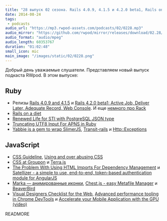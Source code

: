 ```yaml
---
title: "28 выпуск 02 сезона. Rails 4.0.9, 4.1.5 и 4.2.0 beta1, Rails on a diet, Transit-rails, CSS Guideline, CSS at Groupon, Marka, BeaverBird и прочее"
date: 2014-08-24
tags:
 - podcasts
audio_url: "https://mp3.rwpod-assets.com/podcasts/02/0228.mp3"
audio_mirror: "https://github.com/rwpod/mirror/releases/download/02.28/0228.mp3"
audio_format: "audio/mpeg"
audio_length: 60353767
duration: "01:02:48"
small_icon: mic
main_image: "/images/static/02/0228.png"
---
```


Добрый день уважаемые слушатели. Представляем новый выпуск подкаста RWpod. В этом выпуске:

## Ruby

 - Релизы [Rails 4.0.9 and 4.1.5](http://weblog.rubyonrails.org/2014/8/18/Rails_4_0_9_and_4_1_5_have_been_released/) и [Rails 4.2.0 beta1: Active Job, Deliver Later, Adequate Record, Web Console](http://weblog.rubyonrails.org/2014/8/20/Rails-4-2-beta1/). И еще [немного про Rack](https://groups.google.com/forum/m/#!msg/rack-devel/P8oOycVBaH0/1bm4eERJWPQJ)
 - [Rails on a diet](http://naturaily.com/blog/post/rails-on-a-diet)
 - [Renewed Life for STI with PostgreSQL JSON type](https://netguru.co/blog/posts/renewed-life-for-sti-with-postgresql-json-type)
 - [Truncating UTF8 Input For APNS in Ruby](http://blog.arkency.com/2014/08/apns-and-utf8/)
 - [Yabbie is a gem to wrap SlimerJS](http://net-engine.github.io/yabbie/), [Transit-rails](https://github.com/jgdavey/transit-rails) и [Http::Exceptions](https://github.com/rainforestapp/http-exceptions)

## JavaScript

 - [CSS Guideline](http://cssguidelin.es/), [Using and over abusing CSS](http://red-team-design.com/using-over-abusing-css/)
 - [CSS at Groupon](http://mikeaparicio.com/2014/08/10/css-at-groupon/) и [Terra.js](http://rileyjshaw.com/terra/)
 - [The Problem With Using HTML Imports For Dependency Management](http://tjvantoll.com/2014/08/12/the-problem-with-using-html-imports-for-dependency-management/) и [Satellizer - a simple to use, end-to-end, token-based authentication module for AngularJS](https://github.com/sahat/satellizer)
 - [Marka — анимированные иконки](http://fian.my.id/marka/), [Chest.js - easy Metafile Manager](http://chestjs.com/) и [BeaverBird](http://beaverbird.com/)
 - [Visual Designers Checklist for the Web](http://webdesignerschecklist.com/), [Advanced performance tooling in Chrome DevTools](https://www.youtube.com/watch?v=0xx_dkv9DEY) и [Accelerate your Mobile Application with the GPU (video)](https://www.youtube.com/watch?v=ZMfS-2ctYjw)

READMORE


